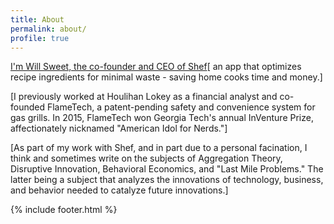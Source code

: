 ```yaml
---
title: About
permalink: about/
profile: true
---
```


[I'm Will Sweet, the co-founder and CEO of Shef](http://www.shef.io "Shef")[ an app that optimizes recipe ingredients for minimal waste - saving home cooks time and money.]

[I previously worked at Houlihan Lokey as a financial analyst and co-founded FlameTech, a patent-pending safety and convenience system for gas grills. In 2015, FlameTech won Georgia Tech's annual InVenture Prize, affectionately nicknamed "American Idol for Nerds."]

[As part of my work with Shef, and in part due to a personal facination, I think and sometimes write on the subjects of Aggregation Theory, Disruptive Innovation, Behavioral Economics, and "Last Mile Problems." The latter being a subject that analyzes the innovations of technology, business, and behavior needed to catalyze future innovations.]

{% include footer.html %}
